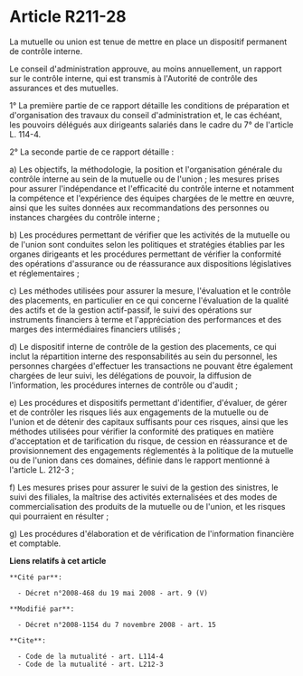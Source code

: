# Article R211-28

La mutuelle ou union est tenue de mettre en place un dispositif permanent de contrôle interne. 

Le conseil d'administration approuve, au moins annuellement, un rapport sur le contrôle interne, qui est transmis à
l'Autorité de contrôle des assurances et des mutuelles. 

1° La première partie de ce rapport détaille les conditions de préparation et d'organisation des travaux du conseil
d'administration et, le cas échéant, les pouvoirs délégués aux dirigeants salariés dans le cadre du 7° de l'article L.
114-4. 

2° La seconde partie de ce rapport détaille : 

a) Les objectifs, la méthodologie, la position et l'organisation générale du contrôle interne au sein de la mutuelle ou de
l'union ; les mesures prises pour assurer l'indépendance et l'efficacité du contrôle interne et notamment la compétence et
l'expérience des équipes chargées de le mettre en œuvre, ainsi que les suites données aux recommandations des personnes ou
instances chargées du contrôle interne ; 

b) Les procédures permettant de vérifier que les activités de la mutuelle ou de l'union sont conduites selon les politiques
et stratégies établies par les organes dirigeants et les procédures permettant de vérifier la conformité des opérations
d'assurance ou de réassurance aux dispositions législatives et réglementaires ; 

c) Les méthodes utilisées pour assurer la mesure, l'évaluation et le contrôle des placements, en particulier en ce qui
concerne l'évaluation de la qualité des actifs et de la gestion actif-passif, le suivi des opérations sur instruments
financiers à terme et l'appréciation des performances et des marges des intermédiaires financiers utilisés ; 

d) Le dispositif interne de contrôle de la gestion des placements, ce qui inclut la répartition interne des responsabilités
au sein du personnel, les personnes chargées d'effectuer les transactions ne pouvant être également chargées de leur suivi,
les délégations de pouvoir, la diffusion de l'information, les procédures internes de contrôle ou d'audit ; 

e) Les procédures et dispositifs permettant d'identifier, d'évaluer, de gérer et de contrôler les risques liés aux
engagements de la mutuelle ou de l'union et de détenir des capitaux suffisants pour ces risques, ainsi que les méthodes
utilisées pour vérifier la conformité des pratiques en matière d'acceptation et de tarification du risque, de cession en
réassurance et de provisionnement des engagements réglementés à la politique de la mutuelle ou de l'union dans ces domaines,
définie dans le rapport mentionné à l'article L. 212-3 ; 

f) Les mesures prises pour assurer le suivi de la gestion des sinistres, le suivi des filiales, la maîtrise des activités
externalisées et des modes de commercialisation des produits de la mutuelle ou de l'union, et les risques qui pourraient en
résulter ; 

g) Les procédures d'élaboration et de vérification de l'information financière et comptable.

**Liens relatifs à cet article**

	**Cité par**:

	  - Décret n°2008-468 du 19 mai 2008 - art. 9 (V)

	**Modifié par**:

	  - Décret n°2008-1154 du 7 novembre 2008 - art. 15

	**Cite**:

	  - Code de la mutualité - art. L114-4
	  - Code de la mutualité - art. L212-3
